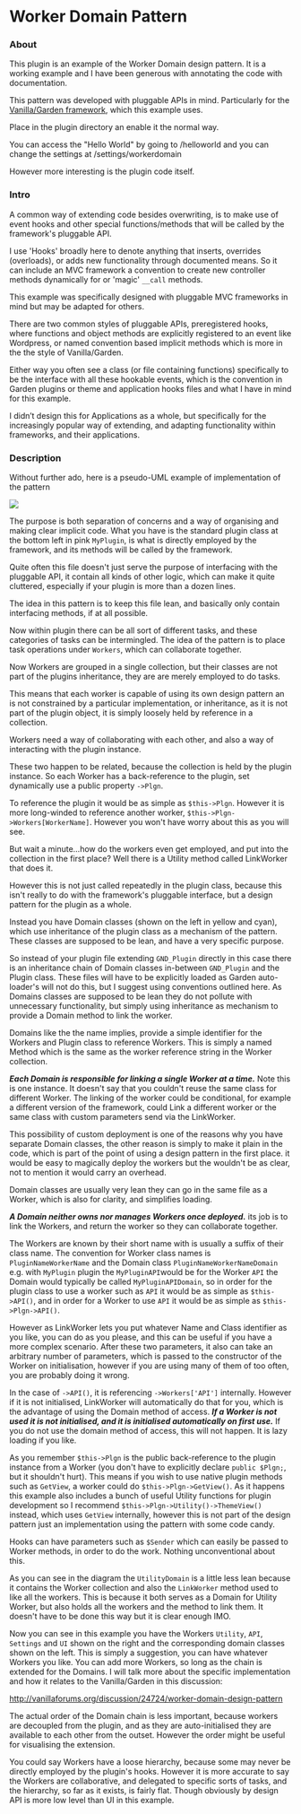 # Worker Domain Pattern #

### About ###
This plugin is an example of the Worker Domain design pattern. It is a working example and I have been generous with annotating the code with documentation. 

This pattern was developed with pluggable APIs in mind. Particularly for the [Vanilla/Garden framework](http://vanillaforums.org/download), which this example uses. 

Place in the plugin directory an enable it the normal way.

You can access the "Hello World" by going to /helloworld and you can change the settings at /settings/workerdomain

However more interesting is the plugin code itself. 

### Intro ###

A common way of extending code besides overwriting, is to make use of event hooks and other special functions/methods that will be called by the framework's pluggable API. 

I use 'Hooks' broadly here to denote anything that inserts, overrides (overloads), or adds new functionality through documented means. So it can include an MVC framework a convention to create new controller methods dynamically for or 'magic' `__call` methods. 

This example was specifically designed with pluggable MVC frameworks in mind but may be adapted for others. 

There are two common styles of pluggable APIs, preregistered hooks, where functions and object methods are explicitly registered to an event like Wordpress, or named convention based implicit methods which is more in the the style of Vanilla/Garden.

Either way you often see a class (or file containing functions) specifically to be the interface with all these hookable events, which is the convention in Garden plugins or theme and application hooks files and what I have in mind for this example. 

I didn’t design this for Applications as a whole, but specifically for the increasingly popular way of extending, and adapting functionality within frameworks, and their applications. 

### Description ###

Without further ado, here is a pseudo-UML example of implementation of the pattern

![](https://dl.dropboxusercontent.com/u/15933183/WorkerDomain/WorkerDomain.png)

The purpose is both separation of concerns and a way of organising and making clear implicit code. What you have is the standard plugin class at the bottom left in pink `MyPlugin`, is what is directly employed by the framework, and its methods will be called by the framework. 

Quite often this file doesn't just serve the purpose of interfacing with the pluggable API, it contain all kinds of other logic, which can make it quite cluttered, especially if your plugin is more than a dozen lines.

The idea in this pattern is to keep this file lean, and basically only contain interfacing methods, if at all possible. 

Now within plugin there can be all sort of different tasks, and these categories of tasks can be intermingled. The idea of the pattern is to place task operations under `Workers`, which can collaborate together. 

Now Workers are grouped in a single collection, but their classes are not part of the plugins inheritance, they are are merely employed to do tasks. 

This means that each worker is capable of using its own design pattern an is not constrained by a particular implementation, or inheritance, as it is not part of the plugin object, it is simply loosely held by reference in a collection. 

Workers need a way of collaborating with each other, and also a way of interacting with the plugin instance. 

These two happen to be related, because the collection is held by the plugin instance. So each Worker has a back-reference to the plugin, set dynamically use a public property `->Plgn`.

To reference the plugin it would be as simple as  `$this->Plgn`. However it is more long-winded to reference another worker,
`$this->Plgn->Workers[WorkerName]`.  However you won't have worry about this as you will see. 

But wait a minute...how do the workers even get employed, and put into the collection in the first place?  Well there is a Utility method called LinkWorker that does it. 

However this is not just called repeatedly in the plugin class, because this isn't really to do with the framework's pluggable interface, but a design pattern for the plugin as a whole. 

Instead you have Domain classes (shown on the left in yellow and cyan), which use inheritance of the plugin class as a mechanism of the pattern. These classes are supposed to be lean, and have a very specific purpose.

So instead of your plugin file extending `GND_Plugin` directly in this case there is an inheritance chain of Domain classes in-between `GND_Plugin` and the Plugin class. These files will have to be explicitly loaded as Garden auto-loader's will not do this, but I suggest using conventions outlined here. As Domains classes are supposed to be lean they do not pollute with unnecessary functionality, but simply using inheritance as mechanism to provide a Domain method to link the worker. 

Domains like the the name implies, provide a simple identifier for the Workers and Plugin class to reference Workers. This is simply a named Method which is the same as the worker reference string in the Worker collection.

**_Each Domain is responsible for linking a single Worker at a time._** Note this is one instance. It doesn't say that you couldn't reuse the same class for different Worker. The linking of the worker could be conditional, for example a different version of the framework, could Link a different worker or the same class with custom parameters send via the LinkWorker. 

This possibility of custom deployment is one of the reasons why you have separate Domain classes, the other reason is simply to make it plain in the code, which is part of the point of using a design pattern in the first place.  it would be easy to magically deploy the workers but the wouldn't be as clear, not to mention it would carry an overhead. 

Domain classes are usually very lean they can go in the same file as a Worker, which is also for clarity, and simplifies loading. 

**_A Domain neither owns nor manages Workers once deployed._** its job is to link the Workers, and return the worker so they can collaborate together. 

The Workers are known by their short name with is usually a suffix of their class name. The convention for Worker class names is `PluginNameWorkerName` and the Domain class `PluginNameWorkerNameDomain` e.g. with `MyPlugin` plugin the `MyPluginAPI`would be for the Worker `API` the Domain would typically be called `MyPluginAPIDomain`, so in order for the plugin class to use a worker such as `API` it would be as simple as `$this->API()`, and in order for a Worker to use `API` it would be as simple as `$this->Plgn->API()`.

However as LinkWorker lets you put whatever Name and Class identifier as you like, you can do as you please, and this can be useful if you have a more complex scenario. After these two parameters, it also can take an arbitrary number of parameters, which is passed to the constructor of the Worker on initialisation, however if you are using many of them of too often, you are probably doing it wrong. 

In the case of `->API()`, it is referencing `->Workers['API']` internally. However if it is not initialised, LinkWorker will automatically do that for you, which is the advantage of using the Domain method of access. **_If a Worker is not used it is not initialised, and it is initialised automatically on first use._** If you do not use the domain method of access, this will not happen. It is lazy loading if you like. 

As you remember `$this->Plgn` is the public back-reference to the plugin instance from a Worker (you don't have to explicitly declare `public $Plgn;`, but it shouldn't hurt). This means if you wish to use native plugin methods such as `GetView`, a worker could do `$this->Plgn->GetView()`. As it happens this example also includes a bunch of useful Utility functions for plugin development so I recommend `$this->Plgn->Utility()->ThemeView()` instead, which uses `GetView` internally, however this is not part of the design pattern just an implementation using the pattern with some code candy. 

Hooks can have parameters such as `$Sender` which can easily be passed to Worker methods, in order to do the work. Nothing unconventional about this. 

As you can see in the diagram the `UtilityDomain` is a little less lean because it contains the Worker collection and also the `LinkWorker` method used to like all the workers. This is because it both serves as a Domain for Utility Worker, but also holds all the workers and the method to link them. It doesn't have to be done this way but it is clear enough IMO. 

Now you can see in this example you have the Workers `Utility`, `API`, `Settings` and `UI` shown on the right and the corresponding domain classes  shown on the left. This is simply a suggestion, you can have whatever Workers you like. You can add more Workers, so long as the chain is extended for the Domains. I will talk more about the specific implementation and how it relates to the Vanilla/Garden in this discussion:

http://vanillaforums.org/discussion/24724/worker-domain-design-pattern

The actual order of the Domain chain is less important, because workers are decoupled from the plugin, and as they are auto-initialised they are available to each other from the outset. However the order might be useful for visualising the extension. 

You could say Workers have a loose hierarchy, because some may never be directly employed by the plugin's hooks. However it is more accurate to say the Workers are collaborative, and delegated to specific sorts of tasks, and the hierarchy, so far as it exists, is fairly flat. Though obviously by design API is more low level than UI in this example. 
